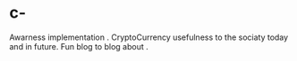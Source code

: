 # c-
Awarness implementation . CryptoCurrency usefulness to the sociaty today and in future. Fun blog to blog about .
